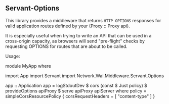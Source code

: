 ## Servant-Options

This library provides a middleware that returns `HTTP OPTIONS` responses for
valid application routes defined by your (Proxy :: Proxy api).

It is especially useful when trying to write an API that can be used
in a cross-origin capacity, as browsers will send "pre-flight" checks
by requesting OPTIONS for routes that are about to be called.

Usage:

  module MyApp where

  import App
  import Servant
  import Network.Wai.Middleware.Servant.Options

  app :: Application
  app = logStdoutDev
      $ cors (const $ Just policy)
      $ provideOptions apiProxy
      $ serve apiProxy apiServer
    where
    policy = simpleCorsResourcePolicy { corsRequestHeaders = [ "content-type" ] }
